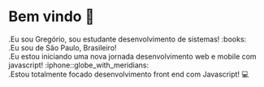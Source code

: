 <div align="left">
  <h1>Bem vindo 👋 </h1>
    <p>.Eu sou Gregório, sou estudante  desenvolvimento de sistemas! :books:
    </br>
      .Eu sou de São Paulo, Brasileiro! 
    </br>
      .Eu estou iniciando uma nova jornada desenvolvimento web e mobile com javascript! :iphone::globe_with_meridians:
    </br>
    .Estou totalmente focado desenvolvimento front end com  Javascript! 💻 
   </p>
</div>

  
